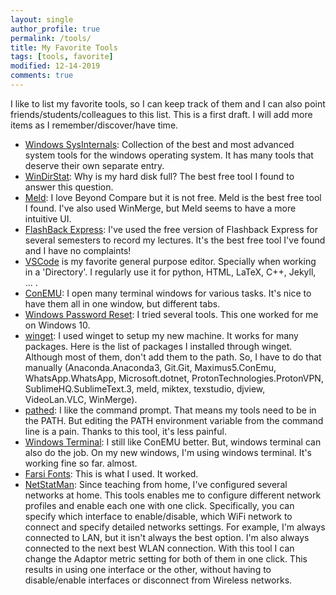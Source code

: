 ```yaml
---
layout: single
author_profile: true
permalink: /tools/
title: My Favorite Tools
tags: [tools, favorite]
modified: 12-14-2019
comments: true
---
```

I like to list my favorite tools, so I can keep track of them and I can also point friends/students/colleagues to this list. This is a first draft. I will add more items as I remember/discover/have time.
* [Windows SysInternals](https://docs.microsoft.com/en-us/sysinternals/): Collection of the best and most advanced system tools for the windows operating system. It has many tools that deserve their own separate entry. 
* [WinDirStat](https://windirstat.net/): Why is my hard disk full? The best free tool I found to answer this question.
* [Meld](https://meldmerge.org): I love Beyond Compare but it is not free. Meld is the best free tool I found. I've also used WinMerge, but Meld seems to have a more intuitive UI.
* [FlashBack Express](https://www.flashbackrecorder.com/express/): I've used the free version of Flashback Express for several semesters to record my lectures. It's the best free tool I've found and I have no complaints!
* [VSCode](https://code.visualstudio.com) is my favorite general purpose editor. Specially when working in a 'Directory'. I regularly use it for python, HTML, LaTeX, C++, Jekyll, ... .
* [ConEMU](https://conemu.github.io): I open many terminal windows for various tasks. It's nice to have them all in one window, but different tabs.
* [Windows Password Reset](https://www.lazesoft.com/forgot-windows-admin-password-recovery-freeware.html): I tried several tools. This one worked for me on Windows 10.
* [winget](https://github.com/microsoft/winget-cli): I used winget to setup my new machine. It works for many packages. Here is the list of packages I installed  through winget. Although most of them, don't add them to the path. So, I have to do that manually (Anaconda.Anaconda3, Git.Git, Maximus5.ConEmu, WhatsApp.WhatsApp, Microsoft.dotnet, ProtonTechnologies.ProtonVPN, SublimeHQ.SublimeText.3, meld, miktex, texstudio, djview, VideoLan.VLC, WinMerge).
* [pathed](http://p-nand-q.com/download/gtools/index.html): I like the command prompt. That means my tools need to be in the PATH. But editing the PATH environment variable from the command line is a pain. Thanks to this tool, it's less painful.
* [Windows Terminal](https://github.com/microsoft/terminal): I still like ConEMU better. But, windows terminal can also do the job. On my new windows, I'm using windows terminal. It's working fine so far. almost.
* [Farsi Fonts](https://soft98.ir/graphic/font/2642-%D9%81%D9%88%D9%86%D8%AA-%D9%81%D8%A7%D8%B1%D8%B3%DB%8C.html): This is what I used. It worked.
* [NetStatMan](https://www.netsetman.com/): Since teaching from home, I've configured several networks at home. This tools enables me to configure different network profiles and enable each one with one click. Specifically, you can specify which interface to enable/disable, which WiFi network to connect and specify detailed networks settings. For example, I'm always connected to LAN, but it isn't always the best option. I'm also always connected to the next best WLAN connection. With this tool I can change the Adaptor metric setting for both of them in one click. This results in using one interface or the other, without having to disable/enable interfaces or disconnect from Wireless networks. 